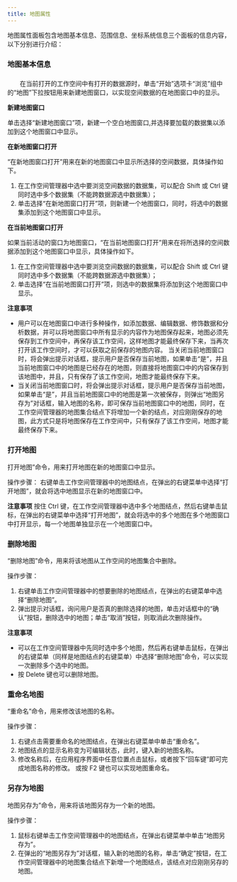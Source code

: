 ```yaml
---
title: 地图属性
---
```



地图属性面板包含地图基本信息、范围信息、坐标系统信息三个面板的信息内容，以下分别进行介绍：

### 地图基本信息


### 
　　在当前打开的工作空间中有打开的数据源时，单击“开始”选项卡“浏览”组中的“地图”下拉按钮用来新建地图窗口，以实现空间数据的在地图窗口中的显示。

**新建地图窗口**  
  
单击选择“新建地图窗口”项，新建一个空白地图窗口,并选择要加载的数据集以添加到这个地图窗口中显示。

**在新地图窗口打开**  
 
“在新地图窗口打开”用来在新的地图窗口中显示所选择的空间数据，具体操作如下。  
1. 在工作空间管理器中选中要浏览空间数据的数据集，可以配合 Shift 或 Ctrl 键同时选中多个数据集（不能跨数据源选中数据集）；  
2.  单击选择“在新地图窗口打开”项，则新建一个地图窗口，同时，将选中的数据集添加到这个地图窗口中显示。  
 
**在当前地图窗口打开**  
 
如果当前活动的窗口为地图窗口，“在当前地图窗口打开”用来在将所选择的空间数据添加到这个地图窗口中显示，具体操作如下。  
1. 在工作空间管理器中选中要浏览空间数据的数据集，可以配合 Shift 或 Ctrl 键同时选中多个数据集（不能跨数据源选中数据集）；   
2. 单击选择“在当前地图窗口打开”项，则选中的数据集将添加到这个地图窗口中显示。  
  
**注意事项**  

+ 用户可以在地图窗口中进行多种操作，如添加数据、编辑数据、修饰数据和分析数据，并可以将地图窗口中所有显示的内容作为地图保存起来，地图必须先保存到工作空间中，再保存该工作空间，这样地图才能最终保存下来，当再次打开该工作空间时，才可以获取之前保存的地图内容。 
当关闭当前地图窗口时，将会弹出提示对话框，提示用户是否保存当前地图，如果单击“是”，并且当前地图窗口中的地图是已经存在的地图，则直接将地图窗口中的内容保存到该地图中，并且，只有保存了该工作空间，地图才能最终保存下来。 
+ 当关闭当前地图窗口时，将会弹出提示对话框，提示用户是否保存当前地图，如果单击“是”，并且当前地图窗口中的地图是第一次被保存，则弹出“地图另存为”对话框，输入地图的名称，即可保存当前地图窗口中的地图，同时，在工作空间管理器的地图集合结点下将增加一个新的结点，对应刚刚保存的地图，此方式只是将地图保存在工作空间中，只有保存了该工作空间，地图才能最终保存下来。  
  
### 打开地图   

打开地图”命令，用来打开地图在新的地图窗口中显示。  

操作步骤：  右键单击工作空间管理器中的地图结点，在弹出的右键菜单中选择“打开地图”，就会将选中地图显示在新的地图窗口中。

**注意事项**
按住 Ctrl 键，在工作空间管理器中选中多个地图结点，然后右键单击鼠标，在弹出的右键菜单中选择“打开地图”，就会将选中的多个地图在多个地图窗口中打开显示，每一个地图单独显示在一个地图窗口中。   
 
### 删除地图  
  
 “删除地图”命令，用来将该地图从工作空间的地图集合中删除。

操作步骤：  
1. 右键单击工作空间管理器中的想要删除的地图结点，在弹出的右键菜单中选择“删除地图”。   
2. 弹出提示对话框，询问用户是否真的删除选择的地图，单击对话框中的“确认”按钮，删除选中的地图；单击“取消”按钮，则取消此次删除操作。  

**注意事项**  
  
+ 可以在工作空间管理器中先同时选中多个地图，然后再右键单击鼠标，在弹出的右键菜单（同样是地图结点的右键菜单）中选择“删除地图”命令，可以实现一次删除多个选中的地图。  
+ 按 Delete 键也可以删除地图。  
  
### 重命名地图  
  
“重命名”命令，用来修改该地图的名称。

操作步骤：  
1. 右键点击需要重命名的地图结点，在弹出右键菜单中单击“重命名”。   
2. 地图结点的显示名称变为可编辑状态，此时，键入新的地图名称。   
3. 修改名称后，在应用程序界面中任意位置点击鼠标，或者按下“回车键”即可完成地图名称的修改。 
或按 F2 键也可以实现地图重命名。 
     
### 另存为地图    
  
地图另存为”命令，用来将该地图另存为一个新的地图。

操作步骤：  

1. 鼠标右键单击工作空间管理器中的地图结点，在弹出右键菜单中单击“地图另存为”。 
2. 在弹出的“地图另存为”对话框，输入新的地图的名称，单击“确定”按钮，在工作空间管理器中的地图集合结点下新增一个地图结点，该结点对应刚刚另存的地图。  




 




